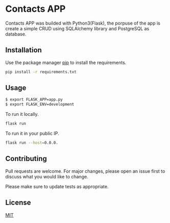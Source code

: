 # Contacts APP 

Contacts APP was builded with Python3(Flask), the porpuse of the app is create a simple CRUD using SQLAlchemy library and PostgreSQL as database.

## Installation

Use the package manager [pip](https://pip.pypa.io/en/stable/) to install the requirements.

```bash
pip install -r requirements.txt
```

## Usage

```bash
$ export FLASK_APP=app.py
$ export FLASK_ENV=development
```

To run it locally.

```bash
flask run
```

To run it in your public IP.

```bash
flask run --host=0.0.0.
```

## Contributing
Pull requests are welcome. For major changes, please open an issue first to discuss what you would like to change.

Please make sure to update tests as appropriate.

## License
[MIT](https://choosealicense.com/licenses/mit/)
